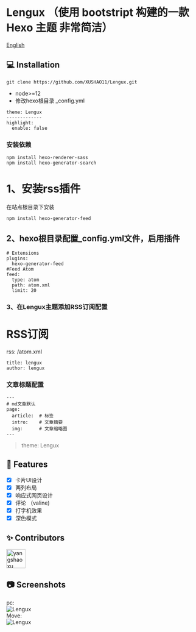 # Lengux （使用<a href="https://www.bootcss.com/"></a> bootstript 构建的一款 Hexo 主题 非常简洁）
<a href="./README.en.md">English</a>
## 💻 Installation

```
git clone https://github.com/XUSHAO11/Lengux.git
```

- node>=12
- 修改hexo根目录 _config.yml

```
theme: Lengux
-------------
highlight:
  enable: false
```

### 安装依赖

```
npm install hexo-renderer-sass
npm install hexo-generator-search
```

# 1、安装rss插件

在站点根目录下安装
```
npm install hexo-generator-feed
```
## 2、hexo根目录配置_config.yml文件，启用插件
```
# Extensions
plugins:
  hexo-generator-feed
#Feed Atom
feed:
  type: atom
  path: atom.xml
  limit: 20
```
### 3、在Lengux主题添加RSS订阅配置
# RSS订阅
rss: /atom.xml

```
title: lengux
author: lengux
```
### 文章标题配置

```
---
# md文章默认
page:
  article:  # 标签
  intro:    # 文章摘要
  img:      # 文章缩略图
---
```
> theme: Lengux

## 🎉 Features
- [x] 卡片UI设计
- [x] 两列布局
- [x] 响应式网页设计
- [x] 评论 （valine)
- [x] 打字机效果
- [x] 深色模式

## ✨ Contributors

 <a href="https://github.com/XUSHAO11"><img src="https://avatars.githubusercontent.com/u/52852249?v=4" alt="yangshaoxu" style="width: 50px;height:50px;"></a> 

## 📷 Screenshots
pc: <br>
<img src="https://img1.imgtp.com/2023/11/08/ndLTGPmD.jpeg" alt="Lengux" /><br>
Move:<br>
<img src="https://img1.imgtp.com/2023/11/08/5vuoCazn.png" alt="Lengux" />

